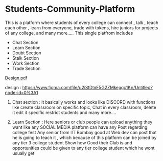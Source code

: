 # Students-Community-Platform

This is a platform where students of every college can connect , 
                                                       talk , 
                                                       teach each other , 
                                                       learn from everyone, 
                                                       trade with tokens, 
                                                       hire juniors for projects of any college,
                                                       and many more.....
This single platfrom includes
- Chat Section
- Learn Section
- Doubt Section
- Stalk Section
- Work Section
- Trade Section

[Design.pdf](https://github.com/AdarshVMore/Students-Community-Platform/files/9447004/Design.pdf)

design : https://www.figma.com/file/u2iStDtnF5G2ZMkepgc1Kn/Untitled?node-id=0%3A1

1. Chat section : it basically works and looks like DISCORD with functions like create classroom on specific topic, 
                  Chat in every classroom, delete it edit it specific restrict students and many more....
                  
2. Learn Section : Here seniors or club people can upload anything they want like any SOCIAL MEDIA platform 
                   can have any Post regarding college fest 
                   Any senior from IIT Bombay good at Web dev can post that he is going to teach it , which because of this platform can be joined by any tier 3 college student
                   Show how Good their Club is and opportunities could be given to any tier college student which he wont usually get
                   

